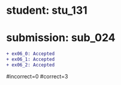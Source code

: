 # student: stu_131
# submission: sub_024

```diff
+ ex06_0: Accepted
+ ex06_1: Accepted
+ ex06_2: Accepted
```
#incorrect=0
#correct=3
